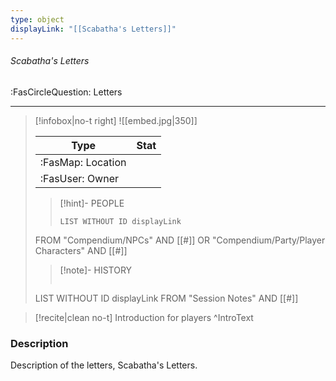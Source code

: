 ```yaml
---
type: object
displayLink: "[[Scabatha's Letters]]"
---
```


###### Scabatha's Letters
<span class="sub2">:FasCircleQuestion: Letters</span>
___

> [!infobox|no-t right]
> ![[embed.jpg|350]]
>
> | Type | Stat |
> | ---- | ---- |
> | :FasMap: Location | |
> | :FasUser: Owner | |
>
>>[!hint]- PEOPLE
>>```dataview
>>LIST WITHOUT ID displayLink
>FROM "Compendium/NPCs" AND [[#]] OR "Compendium/Party/Player Characters" AND [[#]]
>
>>[!note]- HISTORY
>>```dataview
>LIST WITHOUT ID displayLink
>FROM "Session Notes" AND [[#]]

> [!recite|clean no-t]
>	Introduction for players
>^IntroText

### Description
Description of the letters, Scabatha's Letters.